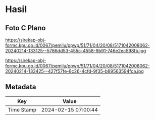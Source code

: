 # Hasil

## Foto C Plano

https://sirekap-obj-formc.kpu.go.id/0067/pemilu/ppwp/51/71/04/20/08/5171042008062-20240214-133125--5786dd53-455c-4558-9b91-746e2ec598fb.jpg

https://sirekap-obj-formc.kpu.go.id/0067/pemilu/ppwp/51/71/04/20/08/5171042008062-20240214-133425--427f57fe-8c26-4cfd-9f35-b89563594fca.jpg


## Metadata

| Key        | Value               |
| ---------- | ------------------- |
| Time Stamp | 2024-02-15 07:00:44 |



